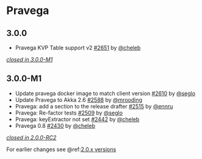 # Pravega

## 3.0.0

- Pravega KVP Table support v2 [#2651](https://github.com/akka/alpakka/issues/2651) by [@cheleb](https://github.com/cheleb)

[*closed in 3.0.0-M1*](https://github.com/akka/alpakka/issues?q=is%3Aclosed+milestone%3A3.0.0+label%3Ap%3Apravega)

## 3.0.0-M1

- Update pravega docker image to match client version [#2610](https://github.com/akka/alpakka/issues/2610) by [@seglo](https://github.com/seglo)
- Update Pravega to Akka 2.6 [#2588](https://github.com/akka/alpakka/issues/2588) by [@mrooding](https://github.com/mrooding)
- Pravega: add a section to the release drafter [#2515](https://github.com/akka/alpakka/issues/2515) by [@ennru](https://github.com/ennru)
- Pravega: Re-factor tests [#2509](https://github.com/akka/alpakka/issues/2509) by [@seglo](https://github.com/seglo)
- Pravega: keyExtractor not set [#2442](https://github.com/akka/alpakka/issues/2442) by [@cheleb](https://github.com/cheleb)
- Pravega 0.8 [#2430](https://github.com/akka/alpakka/issues/2430) by [@cheleb](https://github.com/cheleb)

[*closed in 2.0.0-RC2*](https://github.com/akka/alpakka/issues?q=is%3Aclosed+milestone%3A2.0.0-RC2+label%3Ap%pravega)

For earlier changes see @ref:[2.0.x versions](../2.0.x/pravega.md)
